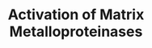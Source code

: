 ---
annotations:
- type: Pathway Ontology
  value: cell-extracellular matrix signaling pathway
authors:
- ReactomeTeam
- Anwesha
- Eweitz
description: The matrix metalloproteinases (MMPs), previously known as matrixins,
  are classically known to be involved in the turnover of extracellular matrix (ECM)
  components. However, recent high throughput proteomics analyses have revealed that
  ~80% of MMP substrates are non-ECM proteins including cytokines, growth factor binding
  proteins, and receptors. It is now clear that MMPs regulate ECM turnover not only
  by cleaving ECM components, but also by the regulation of cell signaling, and that
  some MMPs are beneficial and may be drug anti-targets. Thus, MMPs have important
  roles in many processes including embryo development, morphogenesis, tissue homeostasis
  and remodeling. They are implicated in several diseases such as arthritis, periodontitis,
  glomerulonephritis, atherosclerosis, tissue ulceration, and cancer cell invasion
  and metastasis. All MMPs are synthesized as preproenzymes. Alternate splice forms
  are known, leading to nuclear localization of select MMPs. Most are secreted from
  the cell, or in the case of membrane type (MT) MMPs become plasma membrane associated,
  as  inactive proenzymes. Their subsequent activation is a key regulatory step, with
  requirements specific to MMP subtype.  View original pathway at [http://www.reactome.org/PathwayBrowser/#DIAGRAM=1592389
  Reactome].
last-edited: 2021-05-28
organisms:
- Homo sapiens
redirect_from:
- /index.php/Pathway:WP2769
- /instance/WP2769
schema-jsonld:
- '@context': https://schema.org/
  '@id': https://wikipathways.github.io/pathways/WP2769.html
  '@type': Dataset
  creator:
    '@type': Organization
    name: WikiPathways
  description: The matrix metalloproteinases (MMPs), previously known as matrixins,
    are classically known to be involved in the turnover of extracellular matrix (ECM)
    components. However, recent high throughput proteomics analyses have revealed
    that ~80% of MMP substrates are non-ECM proteins including cytokines, growth factor
    binding proteins, and receptors. It is now clear that MMPs regulate ECM turnover
    not only by cleaving ECM components, but also by the regulation of cell signaling,
    and that some MMPs are beneficial and may be drug anti-targets. Thus, MMPs have
    important roles in many processes including embryo development, morphogenesis,
    tissue homeostasis and remodeling. They are implicated in several diseases such
    as arthritis, periodontitis, glomerulonephritis, atherosclerosis, tissue ulceration,
    and cancer cell invasion and metastasis. All MMPs are synthesized as preproenzymes.
    Alternate splice forms are known, leading to nuclear localization of select MMPs.
    Most are secreted from the cell, or in the case of membrane type (MT) MMPs become
    plasma membrane associated, as  inactive proenzymes. Their subsequent activation
    is a key regulatory step, with requirements specific to MMP subtype.  View original
    pathway at [http://www.reactome.org/PathwayBrowser/#DIAGRAM=1592389 Reactome].
  keywords:
  - 'PLG(581-810) '
  - 'TPSAB1 '
  - MMP13(55-471)
  - MMP1(54-469)
  - 'MMP2(67-660) '
  - 'CTSK '
  - 'MMP11 '
  - MMP10(18-476)
  - Highly sulphated
  - 'ELANE '
  - MMP11
  - COL18A1(1572-11754)
  - 'PLG(20-580) '
  - MMP3(18-54)
  - proteases
  - 'MMP16(32-607) '
  - MMP11(32-488)
  - 13)
  - 'MMP14(21-582) '
  - SPOCK3
  - MMP10
  - MMP3(55-99)
  - proMMP1 initial
  - MMP1 (2, 3, 7, 10,
  - 'MMP13(55-471) '
  - MMP13(20-471)
  - 'MMP13(58-103) '
  - MMP1(20-469)
  - proMMP8 initial
  - 'MMP13(58-471) '
  - intermediate form
  - 'CHS '
  - MMP7(18-94)
  - MMP3(100-477)
  - MMP8
  - MMP2(67-109)
  - glycosaminoglycans
  - MT-MMPs
  - MMP3(55-477)
  - MMP13(58-471)
  - 'MMP13(77-103) '
  - proMT-MMPs
  - 'MMP7(95-267) '
  - MMP3, CTSK, CTSL2
  - 'PRSS2(24-247) '
  - MMP7(95-267)
  - MMP1,7
  - activators
  - MMP14:TIMP:MMP2
  - 'Heparins '
  - 'CTRB2(19-31) '
  - form fragments
  - MMP2(30-66)
  - MMP14:TIMP2
  - 'MMP15(42-669) '
  - 'MMP25(22-?) '
  - TIMP1
  - 'MMP17(36-?) '
  - MMP8(21-467)
  - MMP2(30-660)
  - MMP2(67-660)
  - MMP3(18-477)
  - MMP14 (16)
  - MMP7(51-267)
  - MMP13(20-54)
  - 'PRSS1(24-247) '
  - MMP14:TIMP2:proMMP2
  - 'CTRB2(167-263) '
  - 'MMP24(156-?) '
  - 'TIMP1 '
  - 'CTRB1(34-164) '
  - 'KLKB1(20-390) '
  - 'CTRB1(167-263) '
  - 'MMP9(20-707) '
  - MMP13
  - 'MMP25 '
  - MMP13 intermediate
  - proMMP10 activators
  - MMP9(107-707)
  - MMP1(100-469)
  - Trypsin, plasmin
  - MMP14:TIMP2:MMP2
  - MMP7(18-267)
  - 'MMP10 '
  - MMP1(84-469)
  - 'MMP14 '
  - MMP1(54-83)
  - forms
  - MMP9(20-106)
  - 'MMP13 '
  - 'MMP1(100-469) '
  - 'CTRB1(19-31) '
  - MMP9(20-59)
  - MMP13(20-57)
  - proMMP9 activating
  - MMP9(60-106)
  - 'MMP2(30-660) '
  - 'KLK2 '
  - 'MMP3(100-477) '
  - 'TIMP2 '
  - 'Trypsin, plasmin '
  - 'MMP13(77-471) '
  - MMP7 initial
  - MMP13(77-471)
  - 'KLKB1(391-638) '
  - proMMP9:TIMP1
  - MMP9(60-707)
  - 'CTSG '
  - 'MMP13(55-103) '
  - MMP2(110-660)
  - proMMP3 initial
  - 'MMP2(110-660) '
  - 'CTRB2(34-164) '
  - MMP1(20-53)
  - TIMP2
  - 'CTSL2 '
  - MMP13(20-76)
  - MMP2,3,7,10,11
  - MMP7(51-94)
  - MMP7(18-50)
  - FURIN
  - MMP14
  - 'MMP17(126-?) '
  - 'MMP24(53-645) '
  - 'MMP16 '
  - 'MMP15 '
  - 'CMA1 '
  - MMP9(20-707)
  license: CC0
  name: Activation of Matrix Metalloproteinases
seo: CreativeWork
title: Activation of Matrix Metalloproteinases
wpid: WP2769
---